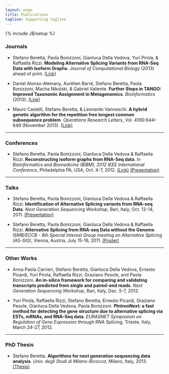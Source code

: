 ```yaml
---
layout: page
title: Publications
tagline: Supporting tagline
---
```

{% include JB/setup %}

### Journals ###

* Stefano Beretta, Paola Bonizzoni, Gianluca Della Vedova, Yuri Pirola, & Raffaella Rizzi. **Modeling Alternative Splicing Variants from RNA-Seq Data with Isoform Graphs**. *Journal of Computational Biology* (2013) ahead of print. [(Link)](http://dx.doi.org/10.1089/cmb.2013.0112)

* Daniel Alonso-Alemany, Aurélien Barré, Stefano Beretta, Paola Bonizzoni, Macha Nikolski, &
Gabriel Valiente. **Further Steps in TANGO: Improved Taxonomic Assignment in Metagenomics**.
*Bioinformatics* (2013). [(Link)](http://dx.doi.org/10.1093/bioinformatics/btt256)

* Mauro Castelli, Stefano Beretta, & Leonardo Vanneschi. **A hybrid genetic algorithm for the repetition free longest common subsequence problem**. *Operations Research Letters*, Vol. 41(6):644–649 (November 2013). [(Link)](http://dx.doi.org/10.1016/j.orl.2013.09.002)

---

### Conferences ###

* Stefano Beretta, Paola Bonizzoni, Gianluca Della Vedova & Raffaella Rizzi. **Reconstructing isoform graphs from RNA-Seq data**. In *Bioinformatics and Biomedicine (BIBM), 2012 IEEE International Conference*, Philadelphia PA, USA, Oct. 4-7, 2012. [(Link)](http://dx.doi.org/10.1109/BIBM.2012.6392734) [(Presentation)](./data/Talk_BIBM_2012.pdf)

---

### Talks ###

* Stefano Beretta, Paola Bonizzoni, Gianluca Della Vedova & Raffaella Rizzi. **Identification of Alternative Splicing variants from RNA-seq Data**. *Next Generation Sequencing Workshop*, Bari, Italy, Oct. 12-14, 2011. [(Presentation)](./data/Talk_NGS_Workshop_2011.pdf)

* Stefano Beretta, Paola Bonizzoni, Gianluca Della Vedova & Raffaella Rizzi. **Alternative Splicing from RNA-seq Data without the Genome**. *ISMB/ECCB - 8th Special Interest Group meeting on Alternative Splicing (AS-SIG)*, Vienna, Austria, July 15-16, 2011. [(Poster)](./data/Poster_ASSIG_2011.pdf)

---

### Other Works ###

* Anna Paola Carrieri, Stefano Beretta, Gianluca Della Vedova, Ernesto Picardi, Yuri Pirola, Raffaella Rizzi, Graziano Pesole, and Paola Bonizzoni. **An in-silico framework for comparing and validating transcripts predicted from single and paired-end reads**. *Next Generation Sequencing Workshop*, Bari, Italy, Dec. 5-7, 2012.

* Yuri Pirola, Raffaella Rizzi, Stefano Beretta, Ernesto Picardi, Graziano Pesole, Gianluca Della Vedova, Paola Bonizzoni. **PIntronNext: a fast method for detecting the gene structure due to alternative splicing via ESTs, mRNAs, and RNA-Seq data**. *EURASNET Symposium on Regulation of Gene Expression through RNA Splicing*, Trieste, Italy, March 24-27, 2012.

---

### PhD Thesis ###

* Stefano Beretta. **Algorithms for next generation sequencing data analysis**. *Univ. degli Studi di Milano-Bicocca*, Milano, Italy, 2013. [(Thesis)](http://hdl.handle.net/10281/42355)

